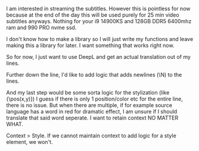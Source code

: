 I am interested in streaming the subtitles. However this is pointless for now because at the end of the day this will be used purely for 25 min video subtitles anyways. Nothing for your i9 14900KS and 128GB DDR5 6400mhz ram and 990 PRO nvme ssd.

I don't know how to make a library so I will just write my functions and leave making this a library for later. I want something that works right now.

So for now, I just want to use DeepL and get an actual translation out of my lines.

Further down the line, I'd like to add logic that adds newlines (\N) to the lines.

And my last step would be some sorta logic for the stylization (like {\pos(x,y)})
I guess if there is only 1 position/color etc for the entire line, there is no issue. But when there are multiple, if for example source language has a word in red for dramatic effect, I am unsure if I should translate that said word seperate. I want to retain context NO MATTER WHAT.

Context > Style. If we cannot maintain context to add logic for a style element, we won't.